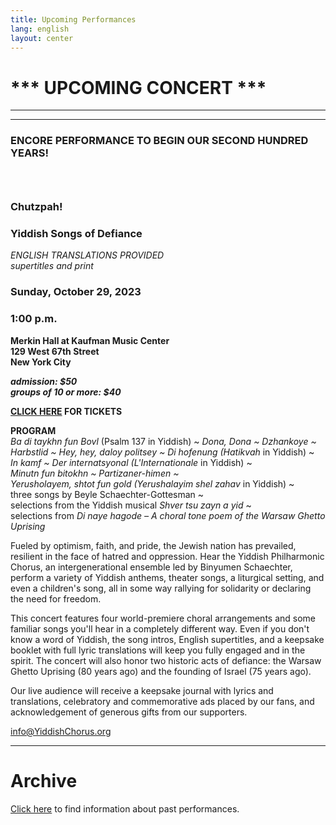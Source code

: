 ```yaml
---
title: Upcoming Performances
lang: english
layout: center
---
```


# *** UPCOMING CONCERT ***

_____

*********

### ENCORE PERFORMANCE TO BEGIN OUR SECOND HUNDRED YEARS!
### &nbsp;
### Chutzpah!
### Yiddish Songs of Defiance

*ENGLISH TRANSLATIONS PROVIDED*  
*supertitles and print*

### Sunday, October 29, 2023  
### 1:00 p.m.

**Merkin Hall at Kaufman Music Center  
129 West 67th Street  
New York City**

**_admission: $50_**  
**_groups of 10 or more: $40_**  

**[CLICK HERE](https://www.kaufmanmusiccenter.org/mch/event/chutzpah-yiddish-songs-of-defiance/) FOR TICKETS**  

**PROGRAM**  
*Ba di taykhn fun Bovl* (Psalm 137 in Yiddish) ~ *Dona, Dona ~ Dzhankoye ~  
Harbstlid ~ Hey, hey, daloy politsey ~ Di hofenung (Hatikvah* in Yiddish) ~  
*In kamf ~ Der internatsyonal (L'Internationale* in Yiddish) ~  
*Minutn fun bitokhn ~ Partizaner-himen ~  
Yerusholayem, shtot fun gold (Yerushalayim shel zahav* in Yiddish) ~  
three songs by Beyle Schaechter-Gottesman ~  
selections from the Yiddish musical *Shver tsu zayn a yid* ~  
selections from *Di naye hagode – A choral tone poem of the Warsaw Ghetto Uprising*  

Fueled by optimism, faith, and pride, the Jewish nation has prevailed, resilient in the face of hatred and oppression.  Hear the Yiddish Philharmonic Chorus, an intergenerational ensemble led by Binyumen Schaechter, perform a variety of Yiddish anthems, theater songs, a liturgical setting, and even a children's song, all in some way rallying for solidarity or declaring the need for freedom.  

This concert features four world-premiere choral arrangements and some familiar songs you'll hear in a completely different way. Even if you don't know a 
word of Yiddish, the song intros, English supertitles, and a keepsake booklet with full lyric translations will keep you fully engaged and in the spirit.
The concert will also honor two historic acts of defiance: the Warsaw Ghetto Uprising (80 years ago) and the founding of Israel (75 years ago).  

Our live audience will receive a keepsake journal with lyrics and translations, celebratory and commemorative ads placed by our fans, and acknowledgement of generous gifts from our supporters.  

[info@YiddishChorus.org](mailto:info@yiddishchorus.org)  

_____

# Archive

[Click here](concerts_archive.html) to find information about past performances.
